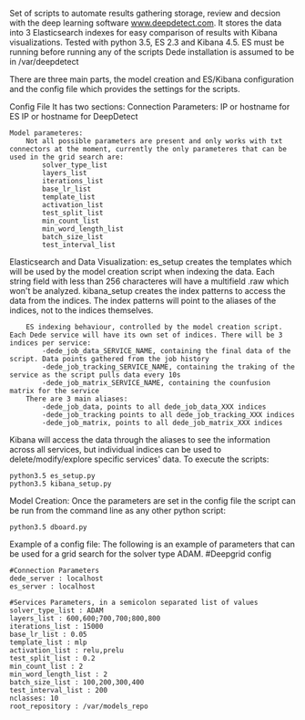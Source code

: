 Set of scripts to automate results gathering storage, review and decsion with the deep learning software www.deepdetect.com.
It stores the data into 3 Elasticsearch indexes for easy comparison of results with Kibana visualizations.
Tested with python 3.5, ES 2.3 and Kibana 4.5.
ES must be running before running any of the scripts
Dede installation is assumed to be in /var/deepdetect

There are three main parts, the model creation and ES/Kibana configuration and the config file which provides the settings for the scripts.

Config File
	It has two sections:
		Connection Parameters:
			IP or hostname for ES
			IP or hostname for DeepDetect

	Model parameteres:
		Not all possible parameters are present and only works with txt connectors at the moment, currently the only parameteres that can be used in the grid search are:
			solver_type_list
			layers_list
			iterations_list
			base_lr_list
			template_list
			activation_list
			test_split_list
			min_count_list
			min_word_length_list
			batch_size_list
			test_interval_list

Elasticsearch and Data Visualization:
	es_setup creates the templates which will be used by the model creation script when indexing the data. Each string field with less than 256 characteres will have a multifield .raw which won't be analyzed.
	kibana_setup creates the index patterns to access the data from the indices. The index patterns will point to the aliases of the indices, not to the indices themselves.
	
		ES indexing behaviour, controlled by the model creation script. Each Dede service will have its own set of indices. There will be 3 indices per service:
			-dede_job_data_SERVICE_NAME, containing the final data of the script. Data points gathered from the job history
			-dede_job_tracking_SERVICE_NAME, containing the traking of the service as the script pulls data every 10s
			-dede_job_matrix_SERVICE_NAME, containing the counfusion matrix for the service
		There are 3 main aliases:
			-dede_job_data, points to all dede_job_data_XXX indices
			-dede_job_tracking points to all dede_job_tracking_XXX indices
			-dede_job_matrix, points to all dede_job_matrix_XXX indices
			
Kibana will access the data through the aliases to see the information across all services, but individual indices can be used to delete/modify/explore specific services' data.
To execute the scripts:

	python3.5 es_setup.py
	python3.5 kibana_setup.py

Model Creation:
	Once the parameters are set in the config file the script can be run from the command line as any other python script:
	
	python3.5 dboard.py

Example of a config file:
	The following is an example of parameters that can be used for a grid search for the solver type ADAM.
	#Deepgrid config

	#Connection Parameters
	dede_server : localhost
	es_server : localhost

	#Services Parameters, in a semicolon separated list of values
	solver_type_list : ADAM
	layers_list : 600,600;700,700;800,800
	iterations_list : 15000
	base_lr_list : 0.05
	template_list : mlp
	activation_list : relu,prelu
	test_split_list : 0.2
	min_count_list : 2
	min_word_length_list : 2
	batch_size_list : 100,200,300,400
	test_interval_list : 200
	nclasses: 10
	root_repository : /var/models_repo


